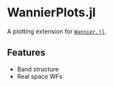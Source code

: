 # WannierPlots.jl

A plotting extension for [`Wannier.jl`](https://wannierjl.org).

## Features

- Band structure
- Real space WFs
